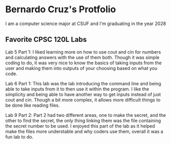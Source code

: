 # Bernardo Cruz's Protfolio

I am a computer science major at CSUF and I'm graduating in the year 2028


## Favorite CPSC 120L Labs


Lab 5 Part 1: 
I liked learning more on how to use cout and cin for numbers and calculating answers with the use of them both. Though it was simple coding to do, it was very nice to know the basics of taking inputs from the user and making them into outputs of your choosing based on what you code.

Lab 6 Part 1:
This lab was the lab introducing the command line and being able to take inputs from it to then use it within the program. I like the simplicity and being able to have another way to get inputs instead of just cout and cin. Though a bit more complex, it allows more difficult things to be done like reading files.

Lab 9 Part 2:
Part 2 had two different areas, one to make the secret, and the other to find the secret, the only thing linking them was the file containing the secret number to be used. I enjoyed this part of the lab as it helped make the files more understable and why coders use them, overall it was a fun lab to do.
